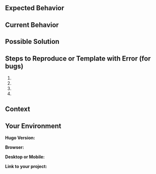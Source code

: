 <!--- Prerequisites -->
<!--- Please answer yes the following statements before submitting an issue -->
<!--- I am running the latest version of [Hugo](https://github.com/gohugoio/hugo/releases) -->
<!--- I am using the latest version of [netify](https://github.com/jpescador/netify/releases) -->
<!--- I checked the [documentation](https://github.com/jpescador/netify/wiki) and found no answer -->
<!--- I checked the [issues](https://github.com/jpescador/netify/issues?utf8=%E2%9C%93&q=is%3Aissue) to make sure that this issue has not already been filed -->

<!--- Provide a general summary of the issue in the Title above -->

## Expected Behavior
<!--- If you're describing a bug, tell us what should happen -->
<!--- If you're suggesting a change/improvement, tell us how it should work -->

## Current Behavior
<!--- If describing a bug, tell us what happens instead of the expected behavior -->
<!--- If suggesting a change/improvement, explain the difference from current behavior -->

## Possible Solution
<!--- Not obligatory, but suggest a fix/reason for the bug, -->
<!--- or ideas how to implement the addition or change -->

## Steps to Reproduce or Template with Error (for bugs)
<!--- Provide a link to a live example, or an unambiguous set of steps to -->
<!--- reproduce this bug. Include code to reproduce, if relevant -->
1.
2.
3.
4.

## Context
<!--- How has this issue affected you? What are you trying to accomplish? -->
<!--- Providing context helps us come up with a solution that is most useful in the real world -->

## Your Environment
<!--- Include as many relevant details about the environment you experienced the bug in -->

**Hugo Version:**

**Browser:**

**Desktop or Mobile:**

**Link to your project:**
